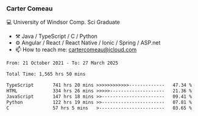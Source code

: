 ### Carter Comeau

💻 University of Windsor Comp. Sci Graduate

- ⚒️ Java / TypeScript / C / Python
- ⚙️ Angular / React / React Native / Ionic / Spring / ASP.net
- 📫 How to reach me: cartercomeau@icloud.com

<!--START_SECTION:waka-->

```txt
From: 21 October 2021 - To: 27 March 2025

Total Time: 1,565 hrs 50 mins

TypeScript       741 hrs 20 mins >>>>>>>>>>>>-------------   47.34 %
HTML             334 hrs 26 mins >>>>>--------------------   21.36 %
JavaScript       147 hrs 18 mins >>-----------------------   09.41 %
Python           122 hrs 19 mins >>-----------------------   07.81 %
C                57 hrs 5 mins   >------------------------   03.65 %
```

<!--END_SECTION:waka-->
